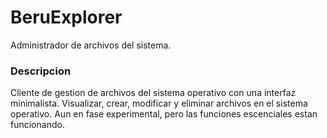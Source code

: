 # BeruExplorer
Administrador de archivos del sistema.

### Descripcion
Cliente de gestion de archivos del sistema operativo con una interfaz minimalista. Visualizar, crear, modificar y eliminar archivos en el sistema operativo. Aun en fase experimental, pero las funciones escenciales estan funcionando.
